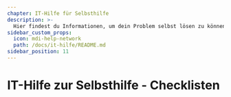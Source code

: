 ```yaml
---
chapter: IT-Hilfe für Selbsthilfe
description: >-
  Hier findest du Informationen, um dein Problem selbst lösen zu können 
sidebar_custom_props:
  icon: mdi-help-network
  path: /docs/it-hilfe/README.md
sidebar_position: 11
---
```


# IT-Hilfe zur Selbsthilfe - Checklisten

<Features />
